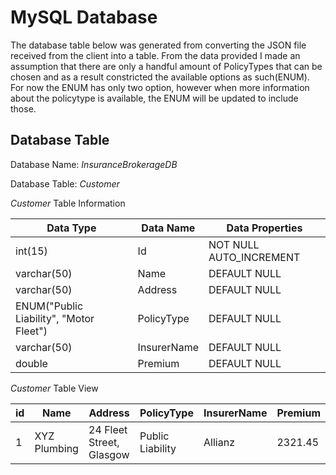 # MySQL Database

The database table below was generated from converting the JSON file received from the client into a table. From the data provided I made an assumption that there are only a handful amount of PolicyTypes that can be chosen and as a result constricted the available options as such(ENUM). For now the ENUM has only two option, however when more information about the policytype is available, the ENUM will be updated to include those.

## Database Table

Database Name: *InsuranceBrokerageDB*

Database Table: *Customer*

*Customer* Table Information

| Data Type  | Data Name  | Data Properties |
|---|---|---|
| int(15) | Id | NOT NULL AUTO_INCREMENT |
| varchar(50) | Name | DEFAULT NULL |
| varchar(50) | Address | DEFAULT NULL |
| ENUM("Public Liability", "Motor Fleet") | PolicyType | DEFAULT NULL |
| varchar(50) | InsurerName | DEFAULT NULL |
| double | Premium | DEFAULT NULL |

*Customer* Table View

| id      | Name | Address | PolicyType | InsurerName | Premium |  
| ----------- | ----------- | ----------- | ----------- | ----------- | ----------- |
| 1      | XYZ Plumbing       | 24 Fleet Street, Glasgow | Public Liability | Allianz | 2321.45 |


